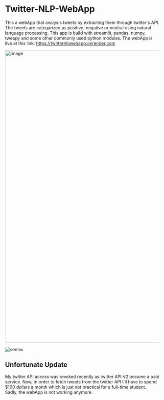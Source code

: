 # Twitter-NLP-WebApp

This a webApp that analysis tweets by extracting them through twitter's API. The tweets are catogarized as positive, negative or neutral using natural language processing.
This app is build with streamlit, pandas, numpy, tweepy and some other commonly used python modules.
The webApp is live at this link: https://twitternlpwebapp.onrender.com



<img width="958" alt="image" src="https://user-images.githubusercontent.com/95732261/230711314-32092c96-b81f-48a7-8e78-220ed386a9e7.png">

![sentwi](https://user-images.githubusercontent.com/95732261/230731506-5cac9efe-44df-40e3-9449-62b82e139132.jpg)







## Unfortunate Update
My twitter API access was revoked recently as twitter API V2 became a paid service. Now, in order to fetch tweets from the twitter API I'll have to spend $100 dollars a month
which is just not practical for a full-time student.
Sadly, the webApp is not working anymore.
